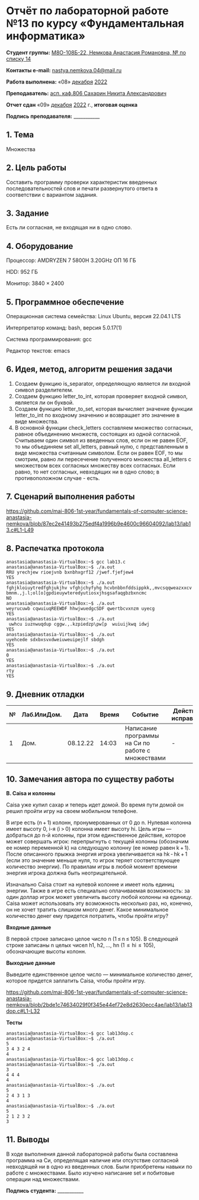 # Отчёт по лабораторной работе №13 по курсу «Фундаментальная информатика»

<b>Студент группы:</b> <ins>М8О-108Б-22, Немкова Анастасия Романовна, № по списку 14</ins>

<b>Контакты e-mail:</b> <ins>nastya.nemkova.04@mail.ru<ins>

<b>Работа выполнена:</b> «08» <ins>декабря</ins> <ins>2022</ins>

<b>Преподаватель:</b> <ins>асп. каф.806 Сахарин Никита Александрович</ins>

<b>Отчет сдан</b> «09» <ins>декабря</ins> <ins>2022</ins> г., <b>итоговая оценка</b> <ins>

<b>Подпись преподавателя:</b> ___________

## 1. Тема

Множества

## 2. Цель работы

Составить программу проверки характеристик введенных последовательностей слов и печати развернутого ответа в соответствии с вариантом задания.

## 3. Задание

Есть ли согласная, не входящая ни в одно слово.

## 4. Оборудование

Процессор: AMDRYZEN 7 5800H 3.20GHz ОП 16 ГБ

НDD: 952 ГБ

Монитор: 3840 × 2400

## 5. Программное обеспечение

Операционная система семейства: Linux Ubuntu, версия 22.04.1 LTS

Интерпретатор команд: bash, версия 5.0.17(1)

Система программирования: gcc

Редактор текстов: emacs


## 6. Идея, метод, алгоритм решения задачи

1. Создаем функцию is_separator, определяющую является ли входной символ разделителем. 
2. Создаем функцию letter_to_int, которая проверяет входной символ, является ли он буквой.
3. Создаем функцию letter_to_set, которая вычисляет значение функции letter_to_int по входному значению и возвращает это значение в виде множества.
4. В основной функции check_letters составляем множество согласных, равное объединению множеств, состоящих из одной согласной. Считываем один символ из введенных слов, если он не равен EOF, то мы объединяем set all_letters, равный нулю, с представленным в виде множества считанным символом. Если он равен EOF, то мы смотрим, равно ли пересечение полученного множества all_letters с множеством всех согласных множеству всех согласных. Если равно, то нет согласных, невходящих ни в одно слово; в противоположном случае - есть.


## 7. Сценарий выполнения работы
https://github.com/mai-806-1st-year/fundamentals-of-computer-science-anastasia-nemkova/blob/87ec2e41493b275edf4a1996b9e4600c96604092/lab13/lab13.c#L1-L49

## 8. Распечатка протокола

```
anastasia@anastasia-VirtualBox:~$ gcc lab13.c
anastasia@anastasia-VirtualBox:~$ ./a.out
RRU yrechjew rioejvnb bxnbhxgrf12 /jwef.fjefjew4
YES
anastasia@anastasia-VirtualBox:~$ ./a.out
fghjkloiuytredfghjukjhv vfghjchyfyhg hcvbnbbnfddsippkk,,mvcsqqweazxxcv bmnm.,j.l;ol[o]gpdieuywteredyutiosxjhsgsafaqgbzbxncmc
NO 
anastasia@anastasia-VirtualBox:~$ ./a.out
weyrucuwb cqwuiuqREEWDF hhwjwuedgcSDF qwertbcvxnzm uyecg
YES
anastasia@anastasia-VirtualBox:~$ ./a.out
 uwhcu iuznwuqdup cggw.,.kzpiedzp\pw[p  wuiuijkwq idwj
YES
anastasia@anastasia-VirtualBox:~$ ./a.out
uyehcede sdxbxsvxdweiuweuipejlf sbdgh
YES
anastasia@anastasia-VirtualBox:~$ ./a.out
0
YES
anastasia@anastasia-VirtualBox:~$ ./a.out
rty
YES

```

## 9. Дневник отладки

| № | Лаб.ИлиДом. | Дата | Время | Событие | Действие по исправлению | Примечание |
| --- | --- | --- | --- | --- | --- | --- |
| 1 | Дом. | 08.12.22 | 14:03 | Написание программы на Си по работе с множествами | - | - |

## 10. Замечания автора по существу работы
**B. Caisa и колонны**

Caisa уже купил сахар и теперь идет домой. Во время пути домой он решил пройти игру на своем мобильном телефоне.

В игре есть (n + 1) колонн, пронумерованных от 0 до n. Нулевая колонна имеет высоту 0, i-я (i > 0) колонна имеет высоту hi. Цель игры — добраться до n-й колонны, при этом единственное действие, которое может совершать игрок: перепрыгнуть с текущей колонны (обозначим ее номер переменной k) на следующую колонну (ее номер равен k + 1). После описанного прыжка энергия игрока увеличивается на hk - hk + 1 (если это значение меньше нуля, то игрок теряет соответствующее количество энергии). По правилам игры в любой момент времени энергия игрока должна быть неотрицательной.

Изначально Caisa стоит на нулевой колонне и имеет ноль единиц энергии. Также в игре есть специально оплачиваемая возможность: за один доллар игрок может увеличить высоту любой колонны на единицу. Caisa может использовать эту возможность несколько раз, но, конечно, он не хочет тратить слишком много денег. Какое минимальное количество денег ему придется потратить, чтобы пройти игру?

**Входные данные**

В первой строке записано целое число n (1 ≤ n ≤ 105). В следующей строке записаны n целых чисел h1, h2, ..., hn (1  ≤  hi  ≤  105), обозначающие высоты колонн.

**Выходные данные**

Выведите единственное целое число — минимальное количество денег, которое придется заплатить Caisa, чтобы пройти игру.

https://github.com/mai-806-1st-year/fundamentals-of-computer-science-anastasia-nemkova/blob/2bde1c74634029f0f345e44ef72e8d2630ecc4ae/lab13/lab13dop.c#L1-L32

**Тесты**
```
anastasia@anastasia-VirtualBox:~$ gcc lab13dop.c
anastasia@anastasia-VirtualBox:~$ ./a.out
5
3 4 3 2 4
4
anastasia@anastasia-VirtualBox:~$ gcc lab13dop.c
anastasia@anastasia-VirtualBox:~$ ./a.out
3
4 4 4
4
anastasia@anastasia-VirtualBox:~$ ./a.out
5
2 4 3 1 3
4
anastasia@anastasia-VirtualBox:~$ ./a.out
5
2 1 2 3 2
3
```

## 11. Выводы

В ходе выполнения данной лабораторной работы была составлена программа на Си, определящая наличие или отсутствие согласной невходящей ни в одно из введенных слов. Были приобретены навыки по работе с множествами. Было изучено написание set и побитовые операции над множествами. 

<b>Подпись студента:</b> ___________

